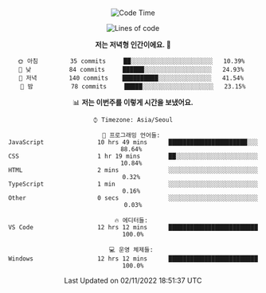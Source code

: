 <div align="center">

<br />

 <!--START_SECTION:waka-->
![Code Time](http://img.shields.io/badge/Code%20Time-69%20hrs%2010%20mins-blue)

![Lines of code](https://img.shields.io/badge/%EC%A0%80%EB%8A%94%20%EC%97%AC%ED%83%9C%EA%B9%8C%EC%A7%80%20-81%20Thousand%20%EC%A4%84%EC%9D%98%20%EC%BD%94%EB%93%9C%EB%A5%BC%20%EC%9E%91%EC%84%B1%ED%96%88%EC%96%B4%EC%9A%94.-blue)

**저는 저녁형 인간이에요. 🦉** 

```text
🌞 아침         35 commits     ██░░░░░░░░░░░░░░░░░░░░░░░   10.39% 
🌆 낮　         84 commits     ██████░░░░░░░░░░░░░░░░░░░   24.93% 
🌃 저녁         140 commits    ██████████░░░░░░░░░░░░░░░   41.54% 
🌙 밤　         78 commits     █████░░░░░░░░░░░░░░░░░░░░   23.15%

```


📊 **저는 이번주를 이렇게 시간을 보냈어요.** 

```text
⌚︎ Timezone: Asia/Seoul

💬 프로그래밍 언어들: 
JavaScript               10 hrs 49 mins      ██████████████████████░░░   88.64% 
CSS                      1 hr 19 mins        ██░░░░░░░░░░░░░░░░░░░░░░░   10.84% 
HTML                     2 mins              ░░░░░░░░░░░░░░░░░░░░░░░░░   0.32% 
TypeScript               1 min               ░░░░░░░░░░░░░░░░░░░░░░░░░   0.16% 
Other                    0 secs              ░░░░░░░░░░░░░░░░░░░░░░░░░   0.03%

🔥 에디터들: 
VS Code                  12 hrs 12 mins      █████████████████████████   100.0%

💻 운영 체제들: 
Windows                  12 hrs 12 mins      █████████████████████████   100.0%

```


 Last Updated on 02/11/2022 18:51:37 UTC
<!--END_SECTION:waka-->

</div>
